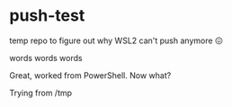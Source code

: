 # push-test

temp repo to figure out why WSL2 can't push anymore 😖

words words words

Great, worked from PowerShell. Now what?

Trying from /tmp

